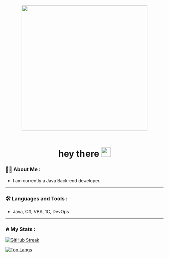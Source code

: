 <div id="header" align="center">
  <img src="https://i.pinimg.com/originals/9c/8c/db/9c8cdbb2bd7b637edd5b3a767b74153a.gif" width="400"/>
  <p><img src="https://komarev.com/ghpvc/?username=Lallora&style=flat-square&color=blue" alt=""/></p>
  <h1>
    hey there
    <img src="https://media.giphy.com/media/hvRJCLFzcasrR4ia7z/giphy.gif" width="30px"/>
  </h1>
</div>

### :man_technologist: About Me :
* I am currently a Java Back-end developer.

---

### :hammer_and_wrench: Languages and Tools :
* Java, C#, VBA, 1С, DevOps

---

### :fire: My Stats :
[![GitHub Streak](http://github-readme-streak-stats.herokuapp.com?user=Lallora&theme=dark&background=000000)](https://git.io/streak-stats)

<!--[![GitHub Streak](http://github-readme-streak-stats.herokuapp.com?user=Lallora&date_format=M%20j%5B%2C%20Y%5D)](https://git.io/streak-stats)-->

[![Top Langs](https://github-readme-stats.vercel.app/api/top-langs/?username=Lallora&layout=compact&theme=vision-friendly-dark)](https://github.com/anuraghazra/github-readme-stats)
